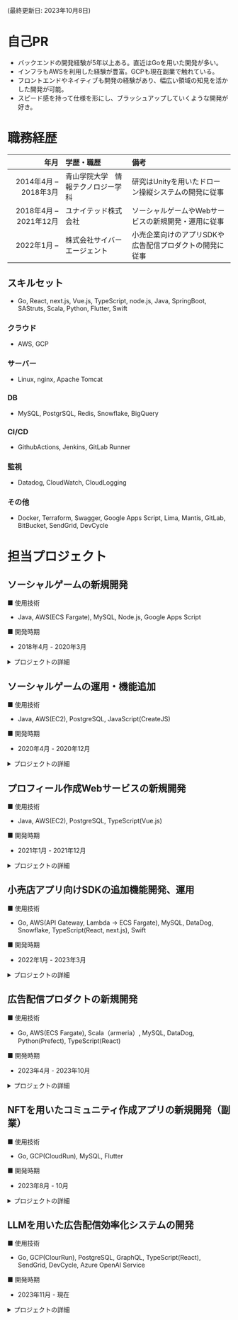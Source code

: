 (最終更新日: 2023年10月8日)

# 自己PR
- バックエンドの開発経験が5年以上ある。直近はGoを用いた開発が多い。
- インフラもAWSを利用した経験が豊富。GCPも現在副業で触れている。
- フロントエンドやネイティブも開発の経験があり、幅広い領域の知見を活かした開発が可能。
- スピード感を持って仕様を形にし、ブラッシュアップしていくような開発が好き。

# 職務経歴

| 年月 | 学歴・職歴 | 備考 |
|---:|:---|:---|
|2014年4月 – 2018年3月 |青山学院大学　情報テクノロジー学科 | 研究はUnityを用いたドローン操縦システムの開発に従事 |
|2018年4月 – 2021年12月 |ユナイテッド株式会社 |ソーシャルゲームやWebサービスの新規開発・運用に従事 |
|2022年1月 –  |株式会社サイバーエージェント |小売企業向けのアプリSDKや広告配信プロダクトの開発に従事 |

## スキルセット
- Go, React, next.js, Vue.js, TypeScript, node.js, Java, SpringBoot, SAStruts, Scala, Python, Flutter, Swift
### クラウド
- AWS, GCP
### サーバー
- Linux, nginx, Apache Tomcat
### DB
- MySQL, PostgrSQL, Redis, Snowflake, BigQuery
### CI/CD
- GithubActions, Jenkins, GitLab Runner
### 監視
- Datadog, CloudWatch, CloudLogging
### その他
- Docker, Terraform, Swagger, Google Apps Script, Lima, Mantis, GitLab, BitBucket, SendGrid, DevCycle

# 担当プロジェクト

## ソーシャルゲームの新規開発

■ 使用技術
- Java, AWS(ECS Fargate), MySQL, Node.js, Google Apps Script

■ 開発時期
- 2018年4月 - 2020年3月

<details>
<summary>プロジェクトの詳細</summary>

### プロジェクト内容

- RestAPIで通信を行うiOS・Android向けソーシャルゲーム（Unity）
- エンジニア15人くらいのチーム

### 担当

- サーバサイドのエンジニアとしてクライアントエンジニアと相談しながら、要件を整理しDBの設計から実装まで行いました。
- リリース後は追加機能の設計・実装とオンコール対応を行いました。

### 実績

サーバサイド
- APIをJavaで実装
- 管理画面をthymeleafで実装
- Redisを用いてゲームイベントのリアルタイムランキング機能を実装
- Node.jsでサーバ側の負荷テストツールを自作し、かつ複数ユーザの操作を自動化しデバッグ用ツールとしても活用
- クライアントエンジニアとの共有のために、Swaggerを用いてAPIドキュメントを更新があるたびに自動生成
- JUnitでユニットテストの導入
- サービスクローズ時のリソースの削除などの対応
</details>


## ソーシャルゲームの運用・機能追加

■ 使用技術
- Java, AWS(EC2), PostgreSQL, JavaScript(CreateJS)

■ 開発時期
- 2020年4月 - 2020年12月

<details>
<summary>プロジェクトの詳細</summary>

### プロジェクト内容
- DAU約4万人のiOS・Android向けソーシャルゲーム
- エンジニア5人くらいで開発

### 担当
- フォーマット化されたゲーム内イベントの運用と効率化を行いました。
- DBのログやエンドポイントの計測結果からボトルネックとなっている部分の特定・改善を行いました。
- AWS旧環境を新しい環境に移行・コスト削減行いました（Saving Plans、リザーブドインスタンスの適用）。
- オンコール対応を行いました。

### 実績

#### フロントエンド
- WebView, Velocity, HTML, CSS(SCSS) , JavaScript(Angular.js)で実装
- Adobe Animate CCアニメーションの組み込み

#### バックエンド
- Javaで実装
- PostgreSQLのクエリ改善
- TwitterAPI利用 + Twitterカード対応

#### インフラ
- EC2のSavong Plans、RDSのリザーブドインスタンス、ElastiCacheのリザーブドノードを購入
- AWSのリソースを把握しコスト削減を実施（EC2を新しくて安いインスタンスに移行、不要なリソースの削除）
- Jenkinsを用いてチェックツールなどを定期実行

#### その他
- 社内のGitLabを運用
- デバッグ進捗管理用のMantisを運用
- ChatOpsの導入
</details>

## プロフィール作成Webサービスの新規開発

■ 使用技術
- Java, AWS(EC2), PostgreSQL, TypeScript(Vue.js)

■ 開発時期
- 2021年1月 - 2021年12月

<details>
<summary>プロジェクトの詳細</summary>

### プロジェクト内容
- プロフィール作成Webサービス
- WebViewを用いてアプリ版もリリース
- エンジニア3人、デザイナー1人、ビジネス1人で開発・運用

### 担当
- インフラ環境の設計から構築を全て担当しました。（お名前.comでドメイン取得、https化、CloudFrontの設置、オートスケール化、ダウンタイム0のデプロイ）
- フロントエンドとバックエンドどちらの設計・機能実装にも関与しました。
- リリース後はオンコール対応を行いました。

### 実績
#### フロントエンド
- TypeScript + Vue.jsで実装
- SEO対策
- WebSocketの導入

#### バックエンド
- Javaで実装
- AWS S3への画像アップロード処理を実装
- DBマイグレーションツールFlywayの導入
- 全文検索エンジンpg_bigmの導入
- 決済プラットフォームStripeの導入

#### インフラ
- 開発環境・本番環境を一人で担当
- Amazon EC2 Auto Scalingでオートスケール対応
- JenkinsやGitlabのWebhookを用いてビルド・デプロイを自動化
- CloudWatchアラーム設定、追加メトリクスの取得
</details>


## 小売店アプリ向けSDKの追加機能開発、運用

■ 使用技術
- Go, AWS(API Gateway, Lambda → ECS Fargate), MySQL, DataDog, Snowflake, TypeScript(React, next.js), Swift

■ 開発時期
- 2022年1月 - 2023年3月

<details>
<summary>プロジェクトの詳細</summary>

### プロジェクト内容
- スマホがビーコンやNFCタグをトリガーとして、アプリ上でコンテンツを配信可能にするSDK
- バックエンド2人、Fフロントエンド人、iOS1人、Android1人、データサイエンティスト1人、ビジネス2人

### 担当
- サーバーサイドエンジニアとして、機能要件定義から開発まで担当
- インフラは前職の経験を生かしてメインで担当
- Snowflakeによるログ分析基盤の開発も担当
- プロジェクトの開発進捗に応じてフロントエンド、ネイティブ（iOS）の開発も

### 実績
#### バックエンド
- Goで実装
- MySQLを使い、DBボトルネックの特定、改善
- k6による負荷テストのシナリオ作成と実施

#### インフラ
- AWSのインフラ環境をterraformでコード管理
- DataDogによる監視を導入
- ログをSnowflakeに保持するための機構の開発

#### フロントエンド
- TypeScript + React（next.js）で管理画面を開発
- Swaggerによるドキュメント作成

#### iOS
- SwiftでSDKの追加機能を開発

#### その他
- SDK導入方法すり合わせのため顧客アポに同席
- 顧客アプリへのSDK導入時に結合テストを設計・実施
- 導入時の知見から追加機能の提案、設計を実施
- 脆弱性診断の依頼、修正

</details>


## 広告配信プロダクトの新規開発

■ 使用技術
- Go, AWS(ECS Fargate), Scala（armeria）, MySQL, DataDog, Python(Prefect), TypeScript(React)

■ 開発時期
- 2023年4月 - 2023年10月

<details>
<summary>プロジェクトの詳細</summary>

### プロジェクト内容
- ドラッグストア向けのアプリ/EC向けの広告配信プロダクトの開発
- バックエンド6人、フロントエンド1人、データサイエンティスト1人、ビジネス3人

### 担当
- 小売店のアプリ会員情報を利用してターゲティング配信と計測を行うサーバーの実装
- 配信設定を行う管理画面の開発

### 実績
#### バックエンド
- ターゲティング配信と計測を行うためのAPIの開発
- AWS FireLens と FluentBitを用いたログ転送フローの構築
- Cognitoによる認証とSMSを用いた2段階認証の構築
- Casbinを用いた認可処理の仕組みを実装
- PrefectとPythonでファイル連携時のワークフローを構築
- GoogleAdManagerのAPIを呼び出す処理をScalaで実装
- 企業間のファイル連携システムの運用

#### インフラ
- AWSのインフラ環境をterraformでコード管理
- DataDogによる監視を実施

#### フロントエンド
- Reactで管理画面を開発
- Swaggerによるドキュメント作成

</details>


## NFTを用いたコミュニティ作成アプリの新規開発（副業）

■ 使用技術
- Go, GCP(CloudRun), MySQL, Flutter

■ 開発時期
- 2023年8月 - 10月

<details>
<summary>プロジェクトの詳細</summary>

### プロジェクト内容
- バックエンド3人、Flutter1人、デザイナー1人、ビジネス1人で開発

### 担当
- バックエンドのAPI開発とGCPのインフラ整備を担当
- Flutterを用いて、アプリ側の開発も対応

### 実績
- Terraform管理しているGCP環境のCI/CDを導入
- エラーログとGCPアラートのSlack通知基盤の構築
- ディープリンク遷移の仕組みを導入（ユニバーサルリンクにも対応）
- 追加機能のバックエンドAPI開発

</details>


## LLMを用いた広告配信効率化システムの開発

■ 使用技術
- Go, GCP(ClourRun), PostgreSQL, GraphQL, TypeScript(React), SendGrid, DevCycle, Azure OpenAI Service

■ 開発時期
- 2023年11月 - 現在

<details>
<summary>プロジェクトの詳細</summary>

### 担当
- バックエンとGCPのインフラ開発を担当

### 実績
- エラーログとGCPアラートのSlack通知基盤の構築
- フィーチャーフラグ管理ツールの導入（DevCycle）
- メール送信基盤の構築（SendGrid）

</details>
